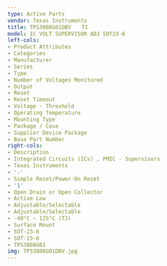 ```yaml
---
type: Active Parts
vendor: Texas Instruments
title: TPS3808G01DBV　　TI
model: IC VOLT SUPERVISOR ADJ SOT23-6
left-cols:
- Product Attributes
- Categories
- Manufacturer
- Series
- Type
- Number of Voltages Monitored
- Output
- Reset
- Reset Timeout
- Voltage - Threshold
- Operating Temperature
- Mounting Type
- Package / Case
- Supplier Device Package
- Base Part Number
right-cols:
- Description
- Integrated Circuits (ICs) , PMIC - Supervisors
- Texas Instruments
- '-'
- Simple Reset/Power-On Reset
- '1'
- Open Drain or Open Collector
- Active Low
- Adjustable/Selectable
- Adjustable/Selectable
- -40°C ~ 125°C (TJ)
- Surface Mount
- SOT-23-6
- SOT-23-6
- TPS3808G01
img: TPS3808G01DBV.jpg
---
```

